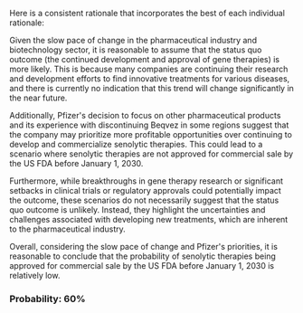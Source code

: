 Here is a consistent rationale that incorporates the best of each individual rationale:

Given the slow pace of change in the pharmaceutical industry and biotechnology sector, it is reasonable to assume that the status quo outcome (the continued development and approval of gene therapies) is more likely. This is because many companies are continuing their research and development efforts to find innovative treatments for various diseases, and there is currently no indication that this trend will change significantly in the near future.

Additionally, Pfizer's decision to focus on other pharmaceutical products and its experience with discontinuing Beqvez in some regions suggest that the company may prioritize more profitable opportunities over continuing to develop and commercialize senolytic therapies. This could lead to a scenario where senolytic therapies are not approved for commercial sale by the US FDA before January 1, 2030.

Furthermore, while breakthroughs in gene therapy research or significant setbacks in clinical trials or regulatory approvals could potentially impact the outcome, these scenarios do not necessarily suggest that the status quo outcome is unlikely. Instead, they highlight the uncertainties and challenges associated with developing new treatments, which are inherent to the pharmaceutical industry.

Overall, considering the slow pace of change and Pfizer's priorities, it is reasonable to conclude that the probability of senolytic therapies being approved for commercial sale by the US FDA before January 1, 2030 is relatively low.

### Probability: 60%